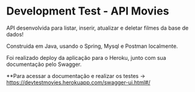 # Development Test - API Movies

  API desenvolvida para listar, inserir, atualizar e deletar filmes da base de dados!
  
  Construida em Java, usando o Spring, Mysql e Postman localmente.
  
  Foi realizado  deploy da aplicação para o Heroku, junto com sua documentação pelo Swagger.
  
  **Para acessar a documentação e realizar os testes -> https://devtestmovies.herokuapp.com/swagger-ui.html#/
  
